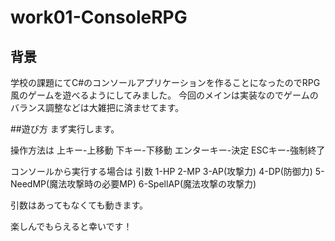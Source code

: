 # work01-ConsoleRPG
## 背景
学校の課題にてC#のコンソールアプリケーションを作ることになったのでRPG風のゲームを遊べるようにしてみました。
今回のメインは実装なのでゲームのバランス調整などは大雑把に済ませてます。

##遊び方
まず実行します。

操作方法は
上キー-上移動
下キー-下移動
エンターキー-決定
ESCキー-強制終了

コンソールから実行する場合は
引数
1-HP
2-MP
3-AP(攻撃力)
4-DP(防御力)
5-NeedMP(魔法攻撃時の必要MP)
6-SpellAP(魔法攻撃の攻撃力)

引数はあってもなくても動きます。

楽しんでもらえると幸いです！
